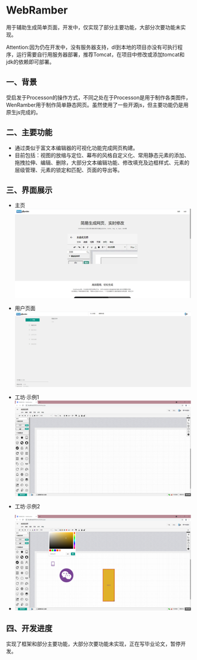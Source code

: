 # WebRamber

用于辅助生成简单页面，开发中，仅实现了部分主要功能，大部分次要功能未实现。

Attention:因为仍在开发中，没有服务器支持，dl到本地的项目亦没有可执行程序，运行需要自行用服务器部署，推荐Tomcat，在项目中修改或添加tomcat和jdk的依赖即可部署。

## 一、背景
受启发于Processon的操作方式，不同之处在于Processon是用于制作各类图件，WenRamber用于制作简单静态网页。虽然使用了一些开源js，但主要功能仍是用原生js完成的。

## 二、主要功能
+ 通过类似于富文本编辑器的可视化功能完成网页构建。
+ 目前包括：视图的放缩与定位、幕布的风格自定义化、常用静态元素的添加、拖拽拉伸、编辑、删除，大部分文本编辑功能、修改填充及边框样式、元素的层级管理、元素的锁定和匹配、页面的导出等。

## 三、界面展示
+ 主页
![image](show_img/index.png)

+ 用户页面
![image](show_img/user.png)

+ 工坊·示例1
![image](show_img/workshop1.png)

+ 工坊·示例2
+ ![image](show_img/workshop2.png)

## 四、开发进度
实现了框架和部分主要功能，大部分次要功能未实现，正在写毕业论文，暂停开发。

